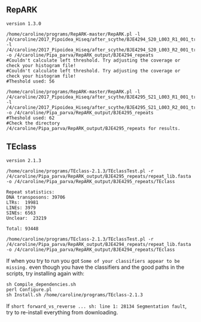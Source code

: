 ## RepARK 
`version 1.3.0`
```
/home/caroline/programs/RepARK-master/RepARK.pl -l /4/caroline/2017_Pipoidea_Hiseq/after_scythe/BJE4294_S20_L003_R1_001_trim_paired_Scythe.cor.fastq.gz -l /4/caroline/2017_Pipoidea_Hiseq/after_scythe/BJE4294_S20_L003_R2_001_trim_paired_Scythe.cor.fastq.gz -o /4/caroline/Pipa_parva/RepARK_output/BJE4294_repeats
#Couldn't calculate left threshold. Try adjusting the coverage or check your histogram file!
#Couldn't calculate left threshold. Try adjusting the coverage or check your histogram file!
#Theshold used: 56

/home/caroline/programs/RepARK-master/RepARK.pl -l /4/caroline/2017_Pipoidea_Hiseq/after_scythe/BJE4295_S21_L003_R1_001_trim_paired_Scythe.cor.fastq.gz -l /4/caroline/2017_Pipoidea_Hiseq/after_scythe/BJE4295_S21_L003_R2_001_trim_paired_Scythe.cor.fastq.gz -o /4/caroline/Pipa_parva/RepARK_output/BJE4295_repeats
#Theshold used: 62
#Check the directory /4/caroline/Pipa_parva/RepARK_output/BJE4295_repeats for results.
```

## TEclass
`version 2.1.3`
```
/home/caroline/programs/TEclass-2.1.3/TEclassTest.pl -r /4/caroline/Pipa_parva/RepARK_output/BJE4295_repeats/repeat_lib.fasta -o /4/caroline/Pipa_parva/RepARK_output/BJE4295_repeats/TEclass

Repeat statistics:
DNA transposons: 39706
LTRs:  19981
LINEs: 3979
SINEs: 6563
Unclear:  23219

Total: 93448

/home/caroline/programs/TEclass-2.1.3/TEclassTest.pl -r /4/caroline/Pipa_parva/RepARK_output/BJE4294_repeats/repeat_lib.fasta -o /4/caroline/Pipa_parva/RepARK_output/BJE4294_repeats/TEclass
```
If when you try to run you got `Some of your classifiers appear to be missing.` even though you have the classifiers and the good paths in the scripts, try installing again with:
```
sh Compile_dependencies.sh
perl Configure.pl 
sh Install.sh /home/caroline/programs/TEclass-2.1.3
```
If `short forward_vs_reverse ... sh: line 1: 28134 Segmentation fault`, try to re-install everything from downloading.
